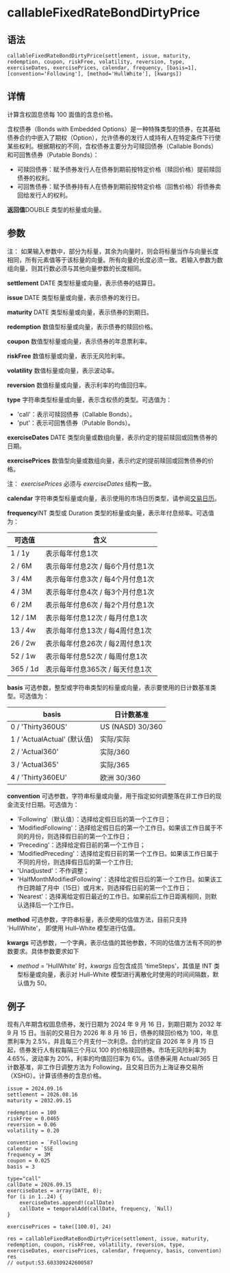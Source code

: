 # callableFixedRateBondDirtyPrice

## 语法

`callableFixedRateBondDirtyPrice(settlement, issue, maturity, redemption,
coupon, riskFree, volatility, reversion, type, exerciseDates, exercisePrices,
calendar, frequency, [basis=1], [convention='Following'], [method='HullWhite'],
[kwargs])`

## 详情

计算含权固息债每 100 面值的含息价格。

含权债券（Bonds with Embedded
Options）是一种特殊类型的债券，在其基础债券合约中嵌入了期权（Option），允许债券的发行人或持有人在特定条件下行使某些权利。根据期权的不同，含权债券主要分为可赎回债券（Callable
Bonds）和可回售债券（Putable Bonds）：

* 可赎回债券：赋予债券发行人在债券到期前按特定价格（赎回价格）提前赎回债券的权利。
* 可回售债券：赋予债券持有人在债券到期前按特定价格（回售价格）将债券卖回给发行人的权利。

**返回值**DOUBLE 类型的标量或向量。

## 参数

注： 如果输入参数中，部分为标量，其余为向量时，则会将标量当作与向量长度相同，所有元素值等于该标量的向量。所有向量的长度必须一致。若输入参数为数组向量，则其行数必须与其他向量参数的长度相同。

**settlement** DATE 类型标量或向量，表示债券的结算日。

**issue** DATE 类型标量或向量，表示债券的发行日。

**maturity** DATE 类型标量或向量，表示债券的到期日。

**redemption** 数值型标量或向量，表示债券的赎回价格。

**coupon** 数值型标量或向量，表示债券的年息票利率。

**riskFree** 数值标量或向量，表示无风险利率。

**volatility** 数值标量或向量，表示波动率。

**reversion** 数值标量或向量，表示利率的均值回归率。

**type** 字符串类型标量或向量，表示含权债的类型。可选值为：

* 'call'：表示可赎回债券（Callable Bonds）。
* 'put'：表示可回售债券（Putable Bonds）。

**exerciseDates** DATE 类型向量或数组向量，表示约定的提前赎回或回售债券的日期。

**exercisePrices** 数值型向量或数组向量，表示约定的提前赎回或回售债券的价格。

注： *exercisePrices* 必须与 *exerciseDates* 结构一致。

**calendar** 字符串类型标量或向量，表示使用的市场日历类型，请参阅[交易日历](../../modules/MarketHoliday/mkt_calendar.html)。

**frequency**INT 类型或 Duration 类型的标量或向量，表示年付息频率。可选值为：

| **可选值** | **含义** |
| --- | --- |
| 1 / 1y | 表示每年付息1次 |
| 2 / 6M | 表示每年付息2次 / 每6个月付息1次 |
| 3 / 4M | 表示每年付息3次 / 每4个月付息1次 |
| 4 / 3M | 表示每年付息4次 / 每3个月付息1次 |
| 6 / 2M | 表示每年付息6次 / 每2个月付息1次 |
| 12 / 1M | 表示每年付息12次 / 每月付息1次 |
| 13 / 4w | 表示每年付息13次 / 每4周付息1次 |
| 26 / 2w | 表示每年付息26次 / 每2周付息1次 |
| 52 / 1w | 表示每年付息52次 / 每周付息1次 |
| 365 / 1d | 表示每年付息365次 / 每天付息1次 |

**basis** 可选参数，整型或字符串类型的标量或向量，表示要使用的日计数基准类型。可选值为：

| **basis** | **日计数基准** |
| --- | --- |
| 0 / 'Thirty360US' | US (NASD) 30/360 |
| 1 / 'ActualActual' (默认值) | 实际/实际 |
| 2 / 'Actual360' | 实际/360 |
| 3 / 'Actual365' | 实际/365 |
| 4 / 'Thirty360EU' | 欧洲 30/360 |

**convention** 可选参数，字符串标量或向量，用于指定如何调整落在非工作日的现金流支付日期。可选值为：

* 'Following'（默认值）：选择给定假日后的第一个工作日；
* 'ModifiedFollowing'：选择给定假日后的第一个工作日。如果该工作日属于不同的月份，则选择假日前的第一个工作日；
* 'Preceding'：选择给定假日前的第一个工作日；
* 'ModifiedPreceding'：选择给定假日前的第一个工作日。如果该工作日属于不同的月份，则选择假日后的第一个工作日;
* 'Unadjusted'：不作调整；
* 'HalfMonthModifiedFollowing'：选择给定假日后的第一个工作日。如果该工作日跨越了月中（15日）或月末，则选择假日前的第一个工作日；
* 'Nearest'：选择离给定假日最近的工作日。如果前后工作日距离相同，则默认选择后一个工作日。

**method** 可选参数，字符串标量，表示使用的估值方法，目前只支持 'HullWhite'， 即使用 Hull–White 模型进行估值。

**kwargs** 可选参数，一个字典，表示估值的其他参数，不同的估值方法有不同的参数要求。具体参数要求如下

* *method* = 'HullWhite' 时，*kwargs* 应包含成员 'timeSteps'，其值是 INT
  类型标量或向量，表示对 Hull–White 模型进行离散化时使用的时间间隔数，默认值为 50。

## 例子

现有八年期含权固息债券，发行日期为 2024 年 9 月 16 日，到期日期为 2032 年 9 月 15 日。当前的交易日为 2026 年 8 月 16
日，债券的赎回价格为 100，年息票利率为 2.5%，并且每三个月支付一次利息。合约约定自 2026 年 9 月 15 日起，债券发行人有权每隔三个月以 100
的价格赎回债券。市场无风险利率为 4.65%，波动率为 20%，利率的均值回归率为 6%。该债券采用 Actual/365 日计数基准，非工作日调整方法为
Following，且交易日历为上海证券交易所（XSHG）。计算该债券的含息价格。

```
issue = 2024.09.16
settlement = 2026.08.16
maturity = 2032.09.15

redemption = 100
riskFree = 0.0465
reversion = 0.06
volatility = 0.20

convention = `Following
calendar = `SSE
frequency = 3M
coupon = 0.025
basis = 3

type="call"
callDate = 2026.09.15
exerciseDates = array(DATE, 0);
for (i in 1..24) {
	exerciseDates.append!(callDate)
	callDate = temporalAdd(callDate, frequency, `Null)
}

exercisePrices = take([100.0], 24)

res = callableFixedRateBondDirtyPrice(settlement, issue, maturity, redemption, coupon, riskFree, volatility, reversion, type, exerciseDates, exercisePrices, calendar, frequency, basis, convention)
res
// output:53.603309242600587
```

